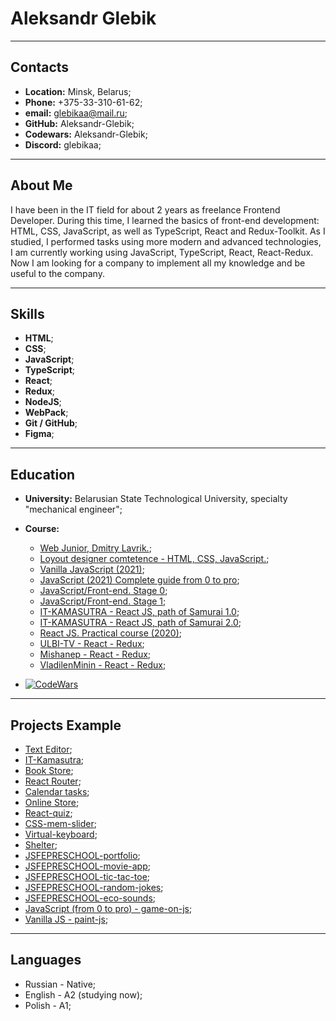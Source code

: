 # Aleksandr Glebik

***

## Contacts
- **Location:** Minsk, Belarus;
- **Phone:** +375-33-310-61-62;
- **email:** glebikaa@mail.ru;
- **GitHub:** Aleksandr-Glebik;
- **Codewars:** Aleksandr-Glebik;
- **Discord:** glebikaa;

***
## About Me

I have been in the IT field for about 2 years as freelance Frontend Developer.
During this time, I learned the basics of front-end development: HTML, CSS, JavaScript, as well as TypeScript, React and Redux-Toolkit. As I studied, I performed tasks using more modern and advanced technologies, I am currently working using JavaScript, TypeScript, React, React-Redux.
Now I am looking for a company to implement all my knowledge and be useful to the company.

***
## Skills
- **HTML**;
- **CSS**;
- **JavaScript**;
- **TypeScript**;
- **React**;
- **Redux**;
- **NodeJS**;
- **WebPack**;
- **Git / GitHub**;
- **Figma**;

***
## Education
* **University:** Belarusian State Technological University, specialty "mechanical engineer";

* **Course:**
    * [Web Junior, Dmitry Lavrik.](https://www.youtube.com/watch?v=8i3iTVsdnrg&list=PLyeqauxei6jddpCRnLoQIpkRGxaip5pJ4);
    * [Loyout designer comtetence - HTML, CSS, JavaScript.](https://www.mishanep.com/);
    * [Vanilla JavaScript (2021)](https://www.udemy.com/course/jacascript-for-beginners/);
    * [JavaScript (2021) Complete guide from 0 to pro](https://www.udemy.com/course/javascript-full-guide/);
    * [JavaScript/Front-end. Stage 0](https://rs.school/js-stage0/);
    * [JavaScript/Front-end. Stage 1](https://rs.school/js/);
    * [IT-KAMASUTRA - React JS, path of Samurai 1.0](https://www.youtube.com/playlist?list=PLcvhF2Wqh7DNVy1OCUpG3i5lyxyBWhGZ8);
    * [IT-KAMASUTRA - React JS, path of Samurai 2.0](https://www.youtube.com/playlist?list=PLcvhF2Wqh7DM3z1XqMw0kPuxpbyMo3HvN);
    * [React JS. Practical course (2020)](https://www.udemy.com/course/react-2020-complete-guide/);
    * [ULBI-TV - React - Redux](https://www.youtube.com/c/UlbiTV);
    * [Mishanep - React - Redux](https://www.youtube.com/@mishanep);
    * [VladilenMinin - React - Redux](https://www.youtube.com/@VladilenMinin);

* [![CodeWars](https://www.codewars.com/users/Aleksandr-Glebik/badges/small)](https://www.codewars.com/users/Aleksandr-Glebik)
***

## Projects Example
* [Text Editor](https://aleksandr-glebik.github.io/text-editor/);
* [IT-Kamasutra](https://aleksandr-glebik.github.io/it-kamasutra/);
* [Book Store](https://aleksandr-glebik.github.io/react-material-ui/);
* [React Router](https://aleksandr-glebik.github.io/react-router-6/);
* [Calendar tasks](https://aleksandr-glebik.github.io/ulbi-tv-real-task/);
* [Online Store](https://aleksandr-glebik.github.io/react-online-store/);
* [React-quiz](https://react-quiz-29ea8.web.app/);
* [CSS-mem-slider](https://aleksandr-glebik.github.io/cssMemSliderWithoutJS/cssMemSlider/index.html);
* [Virtual-keyboard](https://aleksandr-glebik.github.io/rss-virtual-keyboard/);
* [Shelter](https://aleksandr-glebik.github.io/rsschool-JSFE2022Q1-shelter/shelter/pages/main/);
* [JSFEPRESCHOOL-portfolio](https://Aleksandr-Glebik.github.io/portfolio-JSFEPRESCHOOL/portfolio/);
* [JSFEPRESCHOOL-movie-app](https://Aleksandr-Glebik.github.io/movie-app-JSFEPRESCHOOL/movie-app/);
* [JSFEPRESCHOOL-tic-tac-toe](https://Aleksandr-Glebik.github.io/tic-tac-toe/tic-tac-toe/);
* [JSFEPRESCHOOL-random-jokes](https://Aleksandr-Glebik.github.io/random-jokes/);
* [JSFEPRESCHOOL-eco-sounds](https://Aleksandr-Glebik.github.io/eco-sounds/);
* [JavaScript (from 0 to pro) - game-on-js](https://Aleksandr-Glebik.github.io/game-on-js/);
* [Vanilla JS - paint-js](https://Aleksandr-Glebik.github.io/paint-js/);

***
## Languages
- Russian - Native;
- English - A2 (studying now);
- Polish - A1;



